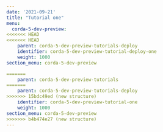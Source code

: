 ```yaml
---
date: '2021-09-21'
title: "Tutorial one"
menu:
  corda-5-dev-preview:
<<<<<<< HEAD
<<<<<<< HEAD
    parent: corda-5-dev-preview-tutorials-deploy
    identifier: corda-5-dev-preview-tutorial-deploy-one
    weight: 1000
section_menu: corda-5-dev-preview

=======
    parent: corda-5-dev-preview-tutorials
=======
    parent: corda-5-dev-preview-tutorials-deploy
>>>>>>> 15bdc49ed (new structure)
    identifier: corda-5-dev-preview-tutorial-one
    weight: 1000
section_menu: corda-5-dev-preview
>>>>>>> b4b474e27 (new structure)
---
```

